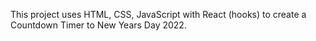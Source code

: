 This project uses HTML, CSS, JavaScript with React (hooks) to create a Countdown Timer to New Years Day 2022.


